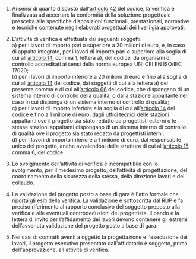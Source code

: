 1. Ai sensi di quanto disposto dall'[articolo 42](/index.html?article=articolo-42&version=1) del codice, la verifica è finalizzata ad accertare la conformità della soluzione progettuale prescelta alle specifiche disposizioni funzionali, prestazionali, normative e tecniche contenute negli elaborati progettuali dei livelli già approvati. 

2. L’attività di verifica è effettuata dai seguenti soggetti:<br>a) per i lavori di importo pari o superiore a 20 milioni di euro, e, in caso di appalto integrato, per i lavori di importo pari o superiore alla soglia di cui all’[articolo 14](/index.html?article=articolo-14&version=2), comma 1, lettera a), del codice, da organismi di controllo accreditati ai sensi della norma europea UNI CEI EN ISO/IEC 17020;<br>b) per i lavori di importo inferiore a 20 milioni di euro e fino alla soglia di cui all’[articolo 14](/index.html?article=articolo-14&version=2) del codice, dai soggetti di cui alla lettera a) del presente comma e di cui all’[articolo 66](/index.html?article=articolo-66&version=1) del codice, che dispongano di un sistema interno di controllo della qualità, o dalla stazione appaltante nel caso in cui disponga di un sistema interno di controllo di qualità;<br>c) per i lavori di importo inferiore alla soglia di cui all’[articolo 14](/index.html?article=articolo-14&version=2) del codice e fino a 1 milione di euro, dagli uffici tecnici delle stazioni appaltanti ove il progetto sia stato redatto da progettisti esterni o le stesse stazioni appaltanti dispongano di un sistema interno di controllo di qualità ove il progetto sia stato redatto da progettisti interni;<br>d) per i lavori di importo inferiore a 1 milione di euro, dal responsabile unico del progetto, anche avvalendosi della struttura di cui all’[articolo 15](/index.html?article=articolo-15&version=2), comma 6, del codice.

3. Lo svolgimento dell’attività di verifica è incompatibile con lo svolgimento, per il medesimo progetto, dell’attività di progettazione, del coordinamento della sicurezza della stessa, della direzione lavori e del collaudo.

4. La validazione del progetto posto a base di gara è l'atto formale che riporta gli esiti della verifica. La validazione è sottoscritta dal RUP e fa preciso riferimento al rapporto conclusivo del soggetto preposto alla verifica e alle eventuali controdeduzioni del progettista. Il bando e la lettera di invito per l’affidamento dei lavori devono contenere gli estremi dell’avvenuta validazione del progetto posto a base di gara.

5. Nei casi di contratti aventi a oggetto la progettazione e l'esecuzione dei lavori, il progetto esecutivo presentato dall'affidatario è soggetto, prima dell'approvazione, all'attività di verifica.